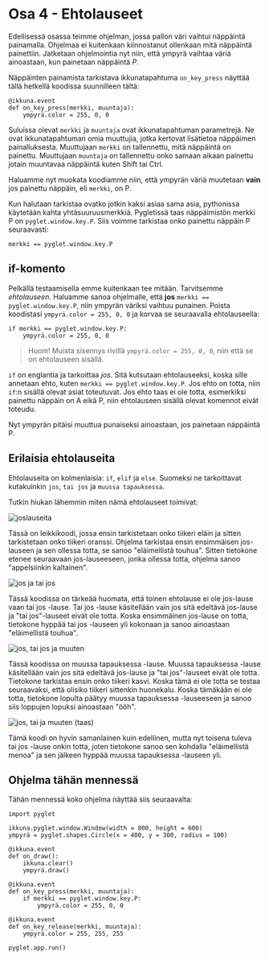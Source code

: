 # Osa 4 - Ehtolauseet

Edellisessä osassa teimme ohjelman, jossa pallon väri vaihtui näppäintä painamalla. Ohjelmaa ei kuitenkaan kiinnostanut ollenkaan mitä näppäintä painettiin. Jatketaan ohjelmointia nyt niin, että ympyrä vaihtaa väriä ainoastaan, kun painetaan näppäintä _P_.

Näppäinten painamista tarkistava ikkunatapahtuma `on_key_press` näyttää tällä hetkellä koodissa suunnilleen tältä:

```Python3
@ikkuna.event
def on_key_press(merkki, muuntaja):
    ympyrä.color = 255, 0, 0
```

Suluissa olevat `merkki` ja `muuntaja` ovat ikkunatapahtuman parametrejä. Ne ovat ikkunatapahtuman omia muuttujia, jotka kertovat lisätietoa näppäimen painalluksesta. Muuttujaan `merkki` on tallennettu, mitä näppäintä on painettu. Muuttujaan `muuntaja` on tallennettu onko samaan aikaan painettu jotain muuntavaa näppäintä kuten Shift tai Ctrl.

Haluamme nyt muokata koodiamme niin, että ympyrän väriä muutetaan **vain** jos painettu näppäin, eli `merkki`, on P.

Kun halutaan tarkistaa ovatko jotkin kaksi asiaa sama asia, pythonissa käytetään kahta yhtäsuuruusmerkkiä. Pygletissä taas näppäimistön merkki P on `pyglet.window.key.P`. Siis voimme tarkistaa onko painettu näppäin P seuraavasti:

```Python3
merkki == pyglet.window.key.P
```

## if-komento

Pelkällä testaamisella emme kuitenkaan tee mitään. Tarvitsemme _ehtolauseen_. Haluamme sanoa ohjelmalle, että **jos** `merkki == pyglet.window.key.P`, niin ympyrän väriksi vaihtuu punainen. Poista koodistasi `ympyrä.color = 255, 0, 0` ja korvaa se seuraavalla ehtolauseella:

```Python3
if merkki == pyglet.window.key.P:
    ympyrä.color = 255, 0, 0
```
> Huom! Muista sisennys rivillä `ympyrä.color = 255, 0, 0`, niin että se on ehtolauseen sisällä.

`if` on englantia ja tarkoittaa _jos_. Sitä kutsutaan ehtolauseeksi, koska sille annetaan ehto, kuten `merkki == pyglet.window.key.P`. Jos ehto on totta, niin `if`:n sisällä olevat asiat toteutuvat. Jos ehto taas ei ole totta, esimerkiksi painettu näppäin on A eikä P, niin ehtolauseen sisällä olevat komennot eivät toteudu.

Nyt ympyrän pitäisi muuttua punaiseksi ainoastaan, jos painetaan näppäintä P.

## Erilaisia ehtolauseita

Ehtolauseita on kolmenlaisia: `if`, `elif` ja `else`. Suomeksi ne tarkoittavat kutakuinkin `jos`, `tai jos` ja `muussa tapauksessa`.

Tutkin hiukan lähemmin miten nämä ehtolauseet toimivat:

![joslauseita](kuvat/joslauseet.png)

Tässä on leikkikoodi, jossa ensin tarkistetaan onko tiikeri eläin ja sitten tarkistetaan onko tiikeri oranssi. Ohjelma tarkistaa ensin ensimmäisen jos-lauseen ja sen ollessa totta, se sanoo "eläimellistä touhua". Sitten tietokone etenee seuraavaan jos-lauseeseen, jonka ollessa totta, ohjelma sanoo "appelsiinkin kaltainen".

![jos ja tai jos](kuvat/jostain.png)

Tässä koodissa on tärkeää huomata, että toinen ehtolause ei ole jos-lause vaan tai jos -lause. Tai jos -lause käsitellään vain jos sitä edeltävä jos-lause ja "tai jos"-lauseet eivät ole totta. Koska ensimmäinen jos-lause on totta, tietokone hyppää tai jos -lauseen yli kokonaan ja sanoo ainoastaan "eläimellistä touhua".

![jos, tai jos ja muuten](kuvat/ööh.png)

Tässä koodissa on muussa tapauksessa -lause. Muussa tapauksessa -lause käsitellään vain jos sitä edeltävä jos-lause ja "tai jos"-lauseet eivät ole totta.
Tietokone tarkistaa ensin onko tiikeri kasvi. Koska tämä ei ole totta se testaa seuraavaksi, että olisiko tiikeri sittenkin huonekalu. Koska tämäkään ei ole totta, tietokone lopulta päätyy muussa tapauksessa -lauseeseen ja sanoo siis loppujen lopuksi ainoastaan "ööh".

![jos, tai ja muuten (taas)](kuvat/eläimellistämenoa.png)

Tämä koodi on hyvin samanlainen kuin edellinen, mutta nyt toisena tuleva tai jos -lause onkin totta, joten tietokone sanoo sen kohdalla "eläimellistä menoa" ja sen jälkeen hyppää muussa tapauksessa -lauseen yli.


## Ohjelma tähän mennessä

Tähän mennessä koko ohjelma näyttää siis seuraavalta:

```Python3
import pyglet

ikkuna.pyglet.window.Window(width = 800, height = 600)
ympyrä = pyglet.shapes.Circle(x = 400, y = 300, radius = 100)

@ikkuna.event
def on_draw():
	ikkuna.clear()
	ympyrä.draw()

@ikkuna.event
def on_key_press(merkki, muuntaja):
	if merkki == pyglet.window.key.P:
        ympyrä.color = 255, 0, 0

@ikkuna.event
def on_key_release(merkki, muuntaja):
	ympyrä.color = 255, 255, 255

pyglet.app.run()
```
